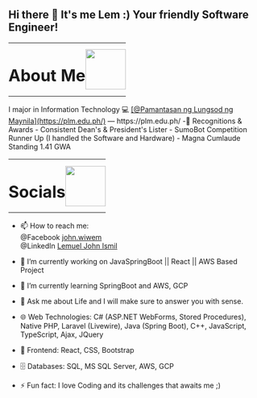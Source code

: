 ## Hi there 👋 It's me Lem :) Your friendly Software Engineer! 
<table border="0" cellpadding="0" cellspacing="0" style="border: none; border-collapse: collapse;">
  <tr style="border: none;">
    <td style="border: none; padding: 0;">
      <h1>About Me</h1>
    </td>
    <td style="border: none; padding: 0;">
      <img src="https://media1.tenor.com/m/UqWSWUK9UCIAAAAC/psyduck.gif" width="80">
    </td>
  </tr>
</table>
<p>
I major in Information Technology 💻 <ins>[@Pamantasan ng Lungsod ng Maynila](https://plm.edu.ph/)</ins> — https://plm.edu.ph/
-📜 Recognitions & Awards 
  - Consistent Dean's & President's Lister
  - SumoBot Competition Runner Up (I handled the Software and Hardware) 
  - Magna Cumlaude Standing 1.41 GWA
  
</p>
<table border="0" cellpadding="0" cellspacing="0" style="border: none; border-collapse: collapse;">
  <tr style="border: none;">
    <td style="border: none; padding: 0;">
      <h1>Socials</h1>
    </td>
    <td style="border: none; padding: 0;">
      <img src="https://media3.giphy.com/media/v1.Y2lkPTc5MGI3NjExcmJ4ZTZpNWVtNG0yb3hqcWhqOXR2ZW03YmNrdnV0bzdyMm1vcDQwZiZlcD12MV9pbnRlcm5hbF9naWZfYnlfaWQmY3Q9Zw/l0HlIDueXmcWNTPO0/giphy.gif" width="80">
    </td>
  </tr>
</table>

- 📫 How to reach me:  
  @Facebook [john.wiwem](https://www.facebook.com/john.wiwem)  
  @LinkedIn [Lemuel John Ismil](https://www.linkedin.com/in/lemuel-john-ismil-5208ba295/)

- 🔭 I’m currently working on JavaSpringBoot || React || AWS Based Project 
- 🌱 I’m currently learning SpringBoot and AWS, GCP
- 💬 Ask me about Life and I will make sure to answer you with sense.
- 🌐 Web Technologies: C# (ASP.NET WebForms, Stored Procedures), Native PHP, Laravel (Livewire), Java (Spring Boot), C++, JavaScript, TypeScript, Ajax, JQuery
- 🎨 Frontend: React, CSS, Bootstrap
- 🗄️ Databases: SQL, MS SQL Server, AWS, GCP
- ⚡ Fun fact: I love Coding and its challenges that awaits me ;) 
